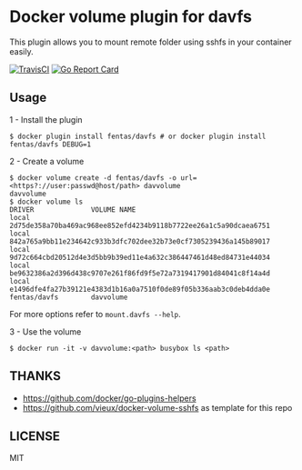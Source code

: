 # Docker volume plugin for davfs

This plugin allows you to mount remote folder using sshfs in your container easily.

[![TravisCI](https://travis-ci.org/fentas/docker-volume-davfs.svg)](https://travis-ci.org/fentas/docker-volume-davfs)
[![Go Report Card](https://goreportcard.com/badge/github.com/fentas/docker-volume-davfs)](https://goreportcard.com/report/github.com/fentas/docker-volume-davfs)

## Usage

1 - Install the plugin

```
$ docker plugin install fentas/davfs # or docker plugin install fentas/davfs DEBUG=1
```

2 - Create a volume

```
$ docker volume create -d fentas/davfs -o url=<https?://user:passwd@host/path> davvolume
davvolume
$ docker volume ls
DRIVER              VOLUME NAME
local               2d75de358a70ba469ac968ee852efd4234b9118b7722ee26a1c5a90dcaea6751
local               842a765a9bb11e234642c933b3dfc702dee32b73e0cf7305239436a145b89017
local               9d72c664cbd20512d4e3d5bb9b39ed11e4a632c386447461d48ed84731e44034
local               be9632386a2d396d438c9707e261f86fd9f5e72a7319417901d84041c8f14a4d
local               e1496dfe4fa27b39121e4383d1b16a0a7510f0de89f05b336aab3c0deb4dda0e
fentas/davfs        davvolume
```

For more options refer to `mount.davfs --help`.

3 - Use the volume

```
$ docker run -it -v davvolume:<path> busybox ls <path>
```

## THANKS

- https://github.com/docker/go-plugins-helpers
- https://github.com/vieux/docker-volume-sshfs as template for this repo

## LICENSE

MIT
